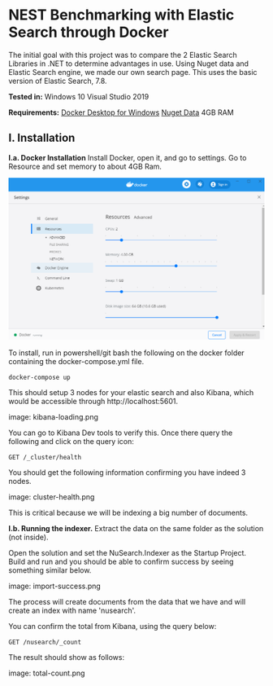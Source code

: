 # **NEST Benchmarking with Elastic Search through Docker**

The initial goal with this project was to compare the 2 Elastic Search Libraries in .NET to determine advantages in use. Using Nuget data and Elastic Search engine, we made our own search page. This uses the basic version of Elastic Search, 7.8.

**Tested in:**
Windows 10
Visual Studio 2019

**Requirements:**
[Docker Desktop for Windows](https://docs.docker.com/get-docker/)
[Nuget Data](https://nusearch.blob.core.windows.net/dump/nuget-data-jul-2017.zip)
4GB RAM

## I. Installation

**I.a. Docker Installation**
Install Docker, open it, and go to settings. Go to Resource and set memory to about 4GB Ram.

![image: set-ram-to-4gb.png](/Images/set-ram-to-4gb.png)

To install, run in powershell/git bash the following on the docker folder containing the docker-compose.yml file.

    docker-compose up

This should setup 3 nodes for your elastic search and also Kibana, which would be accessible through http://localhost:5601.

image: kibana-loading.png

You can go to Kibana Dev tools to verify this. Once there query the following and click on the query icon:

    GET /_cluster/health

You should get the following information confirming you have indeed 3 nodes. 

image: cluster-health.png

This is critical because we will be indexing a big number of documents.



**I.b. Running the indexer.**
Extract the data on the same folder as the solution (not inside).

Open the solution and set the NuSearch.Indexer as the Startup Project. Build and run and you should be able to confirm success by seeing something similar below.

image: import-success.png

The process will create documents from the data that we have and will create an index with name 'nusearch'.

You can confirm the total from Kibana, using the query below:

    GET /nusearch/_count

The result should show as follows:

image: total-count.png